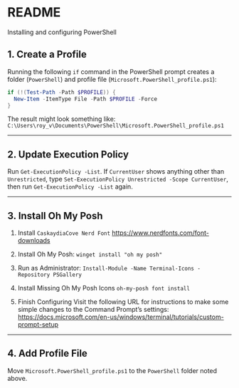 # README

Installing and configuring PowerShell

## 1. Create a Profile

Running the following `if` command in the PowerShell prompt creates a folder (`PowerShell`) and profile file (`Microsoft.PowerShell_profile.ps1`):

```powershell
if (!(Test-Path -Path $PROFILE)) {
  New-Item -ItemType File -Path $PROFILE -Force
}
```

The result might look something like:
`C:\Users\roy_v\Documents\PowerShell\Microsoft.PowerShell_profile.ps1`

---

## 2. Update Execution Policy

Run `Get-ExecutionPolicy -List`. If `CurrentUser` shows anything other than `Unrestricted`, type `Set-ExecutionPolicy Unrestricted -Scope CurrentUser`, then run `Get-ExecutionPolicy -List` again.

---

## 3. Install Oh My Posh

1. Install `CaskaydiaCove Nerd Font`
https://www.nerdfonts.com/font-downloads

2. Install Oh My Posh:
`winget install "oh my posh"`

3. Run as Administrator:
`Install-Module -Name Terminal-Icons -Repository PSGallery`

4. Install Missing Oh My Posh Icons
`oh-my-posh font install`

5. Finish Configuring
Visit the following URL for instructions to make some simple changes to the Command Prompt’s settings:
https://docs.microsoft.com/en-us/windows/terminal/tutorials/custom-prompt-setup

---

## 4. Add Profile File

Move `Microsoft.PowerShell_profile.ps1` to the `PowerShell` folder noted above.
